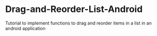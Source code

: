 # Drag-and-Reorder-List-Android
Tutorial to implement functions to drag and reorder items in a list in an android application

